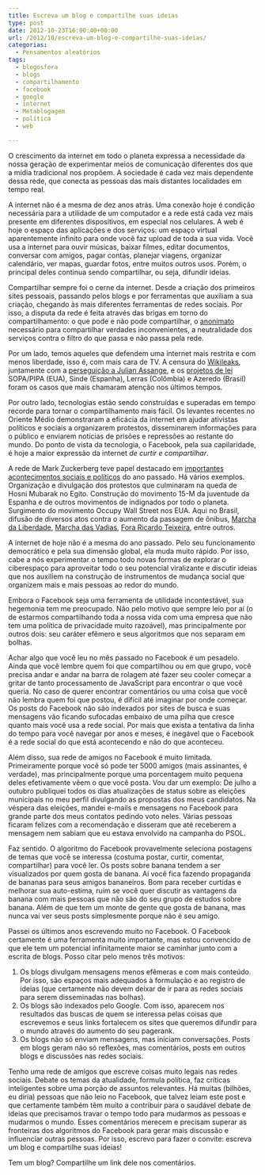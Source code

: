 ```yaml
---
title: Escreva um blog e compartilhe suas ideias
type: post
date: 2012-10-23T16:00:40+00:00
url: /2012/10/escreva-um-blog-e-compartilhe-suas-ideias/
categorias:
  - Pensamentos aleatórios
tags:
  - blogosfera
  - blogs
  - compartilhamento
  - facebook
  - google
  - internet
  - Metablogagem
  - política
  - web

---
```

O crescimento da internet em todo o planeta expressa a necessidade da nossa geração de experimentar meios de comunicação diferentes dos que a mídia tradicional nos propõem. A sociedade é cada vez mais dependente dessa rede, que conecta as pessoas das mais distantes localidades em tempo real.

A internet não é a mesma de dez anos atrás. Uma conexão hoje é condição necessária para a utilidade de um computador e a rede está cada vez mais presente em diferentes dispositivos, em especial nos celulares. A web é hoje o espaço das aplicações e dos serviços: um espaço virtual aparentemente infinito para onde você faz upload de toda a sua vida. Você usa a internet para ouvir músicas, baixar filmes, editar documentos, conversar com amigos, pagar contas, planejar viagens, organizar calendário, ver mapas, guardar fotos, entre muitos outros usos. Porém, o principal deles continua sendo compartilhar, ou seja, difundir ideias.

Compartilhar sempre foi o cerne da internet. Desde a criação dos primeiros sites pessoais, passando pelos blogs e por ferramentas que auxiliam a sua criação, chegando às mais diferentes ferramentas de redes sociais. Por isso, a disputa da rede é feita através das brigas em torno do compartilhamento: o que pode e não pode compartilhar, o [anonimato][1] necessário para compartilhar verdades inconvenientes, a neutralidade dos serviços contra o filtro do que passa e não passa pela rede.

Por um lado, temos aqueles que defendem uma internet mais restrita e com menos liberdade, isso é, com mais cara de TV. A censura do [Wikileaks][2], juntamente com a [perseguição a Julian Assange][3], e os [projetos de lei][4] SOPA/PIPA (EUA), Sinde (Espanha), Lerras (Colômbia) e Azeredo (Brasil) foram os casos que mais chamaram atenção nos últimos tempos.

Por outro lado, tecnologias estão sendo construídas e superadas em tempo recorde para tornar o compartilhamento mais fácil. Os levantes recentes no Oriente Médio demonstraram a eficácia da internet em ajudar ativistas políticos e sociais a organizarem protestos, disseminarem informações para o público e enviarem notícias de prisões e repressões ao restante do mundo. Do ponto de vista da tecnologia, o Facebook, pela sua capilaridade, é hoje a maior expressão da internet _de curtir e compartilhar_.

A rede de Mark Zuckerberg teve papel destacado em [importantes acontecimentos sociais e políticos][5] do ano passado. Há vários exemplos. Organização e divulgação dos protestos que culminaram na queda de Hosni Mubarak no Egito. Construção do movimento 15-M da juventude da Espanha e de outros movimentos de indignados por todo o planeta. Surgimento do movimento Occupy Wall Street nos EUA. Aqui no Brasil, difusão de diversos atos contra o aumento da passagem de ônibus, [Marcha da Liberdade][6], [Marcha das Vadias][7], [Fora Ricardo Teixeira][8], entre outros.

A internet de hoje não é a mesma do ano passado. Pelo seu funcionamento democrático e pela sua dimensão global, ela muda muito rápido. Por isso, cabe a nós experimentar o tempo todo novas formas de explorar o ciberespaço para aproveitar todo o seu potencial viralizante e discutir ideias que nos auxiliem na construção de instrumentos de mudança social que organizem mais e mais pessoas ao redor do mundo.

Embora o Facebook seja uma ferramenta de utilidade incontestável, sua hegemonia tem me preocupado. Não pelo motivo que sempre leio por aí (o de estarmos compartilhando toda a nossa vida com uma empresa que não tem uma política de privacidade muito razoável), mas principalmente por outros dois: seu caráter efêmero e seus algoritmos que nos separam em bolhas.

Achar algo que você leu no mês passado no Facebook é um pesadelo. Ainda que você lembre quem foi que compartilhou ou em que grupo, você precisa andar e andar na barra de rolagem até fazer seu cooler começar a gritar de tanto processamento de JavaScript para encontrar o que você queria. No caso de querer encontrar comentários ou uma coisa que você não lembra quem foi que postou, é difícil até imaginar por onde começar. Os posts do Facebook não são indexados por sites de busca e suas mensagens vão ficando sufocadas embaixo de uma pilha que cresce quanto mais você usa a rede social. Por mais que exista a tentativa da linha do tempo para você navegar por anos e meses, é inegável que o Facebook é a rede social do que está acontecendo e não do que aconteceu.

Além disso, sua rede de amigos no Facebook é muito limitada. Primeiramente porque você só pode ter 5000 amigos (mais assinantes, é verdade), mas principalmente porque uma porcentagem muito pequena deles efetivamente vêem o que você posta. Vou dar um exemplo: De julho a outubro publiquei todos os dias atualizações de status sobre as eleições municipais no meu perfil divulgando as propostas dos meus candidatos. Na véspera das eleições, mandei e-mails e mensagens no Facebook para grande parte dos meus contatos pedindo voto neles. Várias pessoas ficaram felizes com a recomendação e disseram que até receberem a mensagem nem sabiam que eu estava envolvido na campanha do PSOL.

Faz sentido. O algoritmo do Facebook provavelmente seleciona postagens de temas que você se interessa (costuma postar, curtir, comentar, compartilhar) para você ler. Os posts sobre banana tendem a ser visualizados por quem gosta de banana. Aí você fica fazendo propaganda de bananas para seus amigos bananeiros. Bom para receber curtidas e melhorar sua auto-estima, ruim se você quer discutir as vantagens da banana com mais pessoas que não são do seu grupo de estudos sobre banana. Além de que tem um monte de gente que gosta de banana, mas nunca vai ver seus posts simplesmente porque não é seu amigo.

Passei os últimos anos escrevendo muito no Facebook. O Facebook certamente é uma ferramenta muito importante, mas estou convencido de que ele tem um potencial infinitamente maior se caminhar junto com a escrita de blogs. Posso citar pelo menos três motivos:

  1. Os blogs divulgam mensagens menos efêmeras e com mais conteúdo. Por isso, são espaços mais adequados à formulação e ao registro de ideias (que certamente não devem deixar de ir para as redes sociais para serem disseminadas nas bolhas).
  2. Os blogs são indexados pelo Google. Com isso, aparecem nos resultados das buscas de quem se interessa pelas coisas que escrevemos e seus links fortalecem os sites que queremos difundir para o mundo através do aumento do seu pagerank.
  3. Os blogs não só enviam mensagens, mas iniciam conversações. Posts em blogs geram não só reflexões, mas comentários, posts em outros blogs e discussões nas redes sociais.

Tenho uma rede de amigos que escreve coisas muito legais nas redes sociais. Debate os temas da atualidade, formula política, faz críticas inteligentes sobre uma porção de assuntos relevantes. Há muitas (bilhões, eu diria) pessoas que não leio no Facebook, que talvez leiam este post e que certamente também têm muito a contribuir para o saudável debate de ideias que precisamos travar o tempo todo para mudarmos as pessoas e mudarmos o mundo. Esses comentários merecem e precisam superar as fronteiras dos algoritmos do Facebook para gerar mais discussão e influenciar outras pessoas. Por isso, escrevo para fazer o convite: escreva um blog e compartilhe suas ideias!

Tem um blog? Compartilhe um link dele nos comentários.

 [1]: /2011/08/em-defesa-dos-pseudonimos/
 [2]: http://juntos.org.br/2011/04/o-que-aprendemos-com-o-wikileaks/
 [3]: http://juntos.org.br/2012/08/assange-livre/
 [4]: http://juntos.org.br/2012/01/nao-a-lei-sopa/
 [5]: http://juntos.org.br/2011/04/a-cultura-digital-nas-lutas-sociais/
 [6]: http://juntos.org.br/2011/06/hoje-marchamos-juntos-pela-liberdade/
 [7]: http://juntos.org.br/2011/06/marcha-das-vadias-%E2%80%9Cnao-nos-digam-como-nos-vestir-digam-aos-homens-para-nao-estuprarem-%E2%80%9D/
 [8]: http://juntos.org.br/2011/08/juntos-no-foraricardoteixeira/

